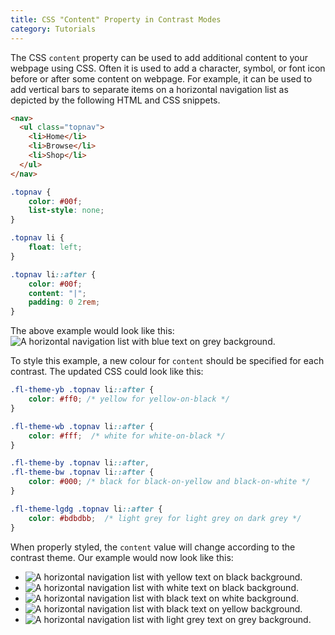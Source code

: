 ```yaml
---
title: CSS "Content" Property in Contrast Modes
category: Tutorials
---
```


The CSS `content` property can be used to add additional content to your webpage using CSS. Often it is used to add a
character, symbol, or font icon before or after some content on webpage. For example, it can be used to add vertical
bars to separate items on a horizontal navigation list as depicted by the following HTML and CSS snippets.

```html
<nav>
  <ul class="topnav">
    <li>Home</li>
    <li>Browse</li>
    <li>Shop</li>
  </ul>
</nav>
```

```css
.topnav {
    color: #00f;
    list-style: none;
}

.topnav li {
    float: left;
}

.topnav li::after {
    color: #00f;
    content: "|";
    padding: 0 2rem;
}
```

The above example would look like this:
![A horizontal navigation list with blue text on grey background.](/images//tutorial-uio-content-default.png)

To style this example, a new colour for `content` should be specified for each contrast. The updated CSS could look like
this:

```css
.fl-theme-yb .topnav li::after {
    color: #ff0; /* yellow for yellow-on-black */
}

.fl-theme-wb .topnav li::after {
    color: #fff;  /* white for white-on-black */
}

.fl-theme-by .topnav li::after,
.fl-theme-bw .topnav li::after {
    color: #000; /* black for black-on-yellow and black-on-white */
}

.fl-theme-lgdg .topnav li::after {
    color: #bdbdbb;  /* light grey for light grey on dark grey */
}
```

When properly styled, the `content` value will change according to the contrast theme. Our example would now look like
this:

* ![A horizontal navigation list with yellow text on black background.](/images//tutorial-uio-content-yb.png)
* ![A horizontal navigation list with white text on black background.](/images//tutorial-uio-content-wb.png)
* ![A horizontal navigation list with black text on white background.](/images//tutorial-uio-content-bw.png)
* ![A horizontal navigation list with black text on yellow background.](/images//tutorial-uio-content-by.png)
* ![A horizontal navigation list with light grey text on grey background.](/images//tutorial-uio-content-lgdg.png)
